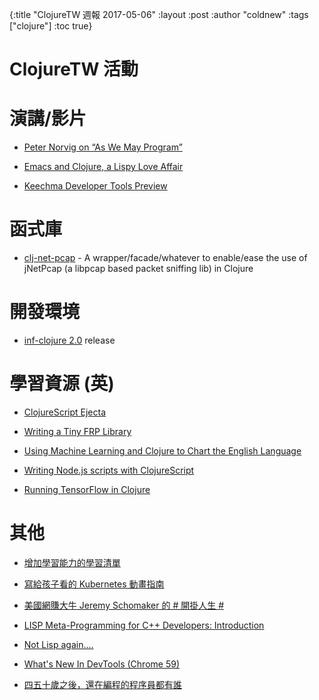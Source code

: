 {:title "ClojureTW 週報 2017-05-06"
:layout :post
:author "coldnew"
:tags  ["clojure"]
:toc true}

# ClojureTW 活動

# 演講/影片

* [Peter Norvig on “As We May Program”](https://vimeo.com/215418110)

* [Emacs and Clojure, a Lispy Love Affair](https://www.youtube.com/watch?v=O6g5C4jUCUc&t=172s)

* [Keechma Developer Tools Preview](https://keechma.com/news/keechma-dev-tools-preview/)

# 函式庫

* [clj-net-pcap](https://ruedigergad.com/2017/04/30/clj-net-pcap-version-1-7-1-released/) - A wrapper/facade/whatever to enable/ease the use of jNetPcap (a libpcap based packet sniffing lib) in Clojure

# 開發環境

* [inf-clojure 2.0](https://github.com/clojure-emacs/inf-clojure/releases/tag/v2.0.0) release

# 學習資源 (英)

* [ClojureScript Ejecta](http://blog.fikesfarm.com/posts/2017-04-29-clojurescript-ejecta.html)

* [Writing a Tiny FRP Library](http://www.reinvanderwoerd.nl/blog/2017/04/29/writing-a-tiny-frp-library/?utm_source=Clojure&utm_medium=Atom)

* [Using Machine Learning and Clojure to Chart the English Language](https://circleci.com/blog/charting-language/)

* [Writing Node.js scripts with ClojureScript](https://lambdaisland.com/blog/02-05-2017-nodejs-scripts-clojurescript)

* [Running TensorFlow in Clojure](http://kieranbrowne.com/research/clojure-tensorflow-interop/?utm_content=53598024&utm_medium=social&utm_source=twitter)

# 其他

* [增加學習能力的學習清單](https://softnshare.wordpress.com/2017/04/30/enhancelearninglist/)

* [寫給孩子看的 Kubernetes 動畫指南](http://www.bilibili.com/video/av10087636/)

* [美國網賺大牛 Jeremy Schomaker 的 # 開掛人生 #](https://www.diycode.cc/topics/772)

* [LISP Meta-Programming for C++ Developers: Introduction](https://deque.blog/2017/05/02/lisp-meta-programming-for-c-developers-introduction/)

* [Not Lisp again....](https://funcall.blogspot.tw/2009/03/not-lisp-again.html)

* [What's New In DevTools (Chrome 59)](https://developers.google.com/web/updates/2017/04/devtools-release-notes)

* [四五十歲之後，還在編程的程序員都有誰](https://www.oschina.net/news/84399/programmer-more-than-40-years-old)